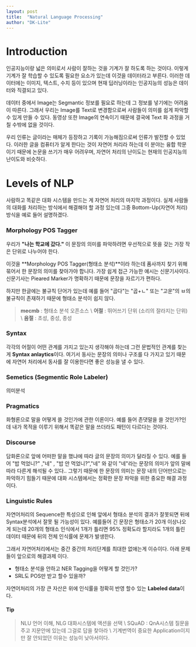 ```yaml
---
layout: post
title:  "Natural Language Processing"
author: "DK-Lite"
---
```


# Introduction

인공지능이랑 넓은 의미로서 사람이 잘하는 것을 기계가 잘 하도록 하는 것이다.
이렇게 기계가 잘 학습할 수 있도록 필요한 요소가 있는데 이것을 데이터라고 부른다.
이러한 데이터에는 이미지, 텍스트, 수치 등이 있으며 현재 딥러닝이라는 인공지능의 성능은 데이터와 직결되고 있다.

데이터 중에서 Image는 Segmantic 정보를 필요로 하는데 그 정보를 넣기에는 어려움이 따른다.
그래서 우리는 Image를 Text로 변경함으로써 사람들이 의미를 쉽게 파악할 수 있게 만들 수 있다. 동영상 또한 Image의 연속이기 때문에 결국에 Text 화 과정을 거칠 수밖에 없을 것이다.

우리 인류는 글이라는 매체가 등장하고 기록이 가능해짐으로써 인류가 발전할 수 있었다.
이러한 글을 컴퓨터가 알게 한다는 것이 자연어 처리라 하는데 이 분야는 융합 학문이기 때문에
논문을 쓰기가 매우 어려우며, 자연어 처리의 난이도는 현재의 인공지능의 난이도와 비슷하다.

# Levels of NLP
사람하고 똑같은 대화 시스템을 만드는 게 자연어 처리의 마지막 과정이다.
실제 사람들의 대화를 처리하는 방식에서 해결해야 할 과정 있는데
그중 Bottom-Up(자연어 처리) 방식을 예로 들어 설명하겠다.

### Morphology POS Tagger
우리가 **"나는 학교에 갔다."** 이 문장의 의미를 파악하려면 우선적으로 뜻을 갖는
가장 작은 단위로 나누어야 한다.

이것을 **Morphology POS Tagger(형태소 분석)**이라 하는데 품사까지 찾기 위해 묶어서 한
문장의 의미를 찾아가야 합니다. 가장 쉽게 접근 가능한 예시는 신문기사이다.
신문기사는 Pieared Marker가 명확하기 때문에 문장을 자르기가 편하다.

하지만 한글에는 불규칙 단어가 있는데 예를 들어 "곱다"는 "곱+ㄴ" 또는 "고운"의 ㅂ의 불규칙이 존재하기 때문에 형태소 분석이 쉽지 않다.

> **mecmb** : 형태소 분석 오픈소스 \\
> **어절** : 뛰어쓰기 단위 (소리의 잘라지는 단위) \\
> **음절** : 초성, 중성, 종성 


### Syntax
각각의 어절이 어떤 관계를 가지고 있는지 생각해야 하는데 그런 문법적인 관계를 찾는 게
**Syntax anlaytics**이다. 여기서 동사는 문장의 의미나 구조를 다 가지고 있기 때문에
자연어 처리에서 동사를 잘 이용한다면 좋은 성능을 낼 수 있다.

### Semetics (Segmentic Role Labeler) 
의미분석

### Pragmatics
화형론으로 말을 어떻게 쓸 것인가에 관한 이론이다. 예를 들어 존댓말을 쓸 것인가?인데
내가 목적을 이루기 위해서 똑같은 말을 쓰더라도 패턴이 다르다는 것이다.

### Discourse
담화론으로 앞에 어떠한 말을 했냐에 따라 글의 문장의 의미가 달라질 수 있다.
예를 들어 "밥 먹었니?" ,"네" , "밥 안 먹었니?","네" 와 같이 "네"라는 문장의 의미가
앞의 말에 따라 다른게 해석될 수 있다.. 그렇기 때문에 한 문장의 의미는
문장 내의 단어만으로는 파악하기 힘들기 때문에 대화 시스템에서는 정확한 문장 파악을 위한 중요한 해결 과정이다.

### Linguistic Rules
자연어처리의 Sequence한 특성으로 인해 앞에서 형태소 분석의 결과가 잘못되면 뒤에 
Syntax분석에서 잘못 될 가능성이 있다. 예를들어 긴 문장은 형태소가 20개 이상나오게 되는데
20개의 형태소 인식에서 1개가 틀리면 95% 정확도라 할지라도 1개의 틀린 데이터 때문에 뒤의 전체 인식률에 문제가 발생한다.

그래서 자연어처리에서는 중간 중간의 처리단계를 최대한 없애는게 이슈이다. 아래 문제들이 
앞으로의 해결과제 이다.
- 형태소 분석을 안하고 NER Tagging을 어떻게 할 것인가?
- SRL도 POS만 받고 할수 있을까?

자연어처리의 가장 큰 자산은 위에 인식률을 정확히 반영 할수 있는 **Labeled data**이다.

#### Tip
> NLU 언어 이해, NLG 대화시스템에 액션을 선택 \\
> SQuAD : QnA시스템 질문을 주고 지문안에 있는데 그걸로 답을 찾아라 \\
> 기계번역이 중요한 Application이지만 잘 안되었던 이유는 성능이 낮아서이다.